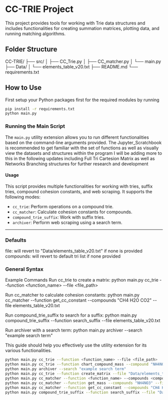 # CC-TRIE Project

This project provides tools for working with Trie data structures and includes functionalities for creating summation matrices, plotting data, and running matching algorithms.

## Folder Structure
CC-TRIE/ ├── src/ │ ├── CC_Trie.py │ ├── CC_matcher.py │ └── main.py ├── Data/ │ └── elements_table_v20.txt ├── README.md └── requirements.txt


## How to Use
First setup your Python packages first for the required modules by running
```bash
pip install -r requirements.txt
python main.py 
```
### Running the Main Script

The `main.py` utility extension allows you to run different functionalities based on the command-line arguments provided.
The Jupyter_Scratchbook is recommended to get familiar with the set of functions as well as visually view the datasets and structures within the program I will be adding more to this in the following updates including Full Tri Cartesion Matrix as well as Networks Branching structures for further research and development

#### Usage
This script provides multiple functionalities for working with tries, suffix tries, compound cohesion constants, and web scraping. It supports the following modes:

- `cc_trie`: Perform operations on a compound trie.
- `cc_matcher`: Calculate cohesion constants for compounds.
- `compound_trie_suffix`: Work with suffix tries.
- `archiver`: Perform web scraping using a search term.

---
### Defaults
file: will revert to "Data/elements_table_v20.txt" if none is provided
compounds: will revert to default tri list if none provided

### General Syntax
Example Commands
Run cc_trie to create a matrix:
python main.py cc_trie --function <function_name> --file <file_path>

Run cc_matcher to calculate cohesion constants:
python main.py cc_matcher --function get_cc_constant --compounds "CH4 H2O CO2" --file elements_table_v20.txt

Run compound_trie_suffix to search for a suffix:
python main.py compound_trie_suffix --function search_suffix --file elements_table_v20.txt

Run archiver with a search term:
python main.py archiver --search "example search term"

This guide should help you effectively use the utility extension for its various functionalities. 
```bash
python main.py cc_trie --function <function_name> --file <file_path>
python main.py cc_trie --function chart_compound_mass --compound "NH4NO3" --elements_file "Data/elements_table_v20.txt" --file "Data/Chemical_Formulae_Wiki_06042025.txt"
python main.py archiver --search "example search term"
python main.py cc_trie --function create_matrix --file "Data/elements_table_v20.txt" --element H
python main.py cc_matcher --function <function_name> --compounds <compound_list> --file "file_path"
python main.py cc_matcher --function get_mass --compounds "NH4NO3" --file Data/elements_table_v20.txt
python main.py cc_matcher --function get_cc_constant --compounds "CH4 H2O CO2" --file "Data/elements_table_v20.txt"
python main.py compound_trie_suffix --function search_suffix --file "Data/elements_table_v20.txt"
